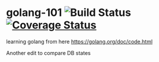 # golang-101 ![Build Status](https://github.com/lronpaw/golang-101/workflows/Go/badge.svg) [![Coverage Status](https://coveralls.io/repos/github/lronpaw/golang-101/badge.svg?branch=master)](https://coveralls.io/github/lronpaw/golang-101?branch=master)
learning golang from here https://golang.org/doc/code.html

Another edit to compare DB states
